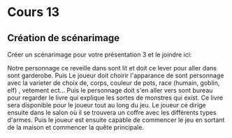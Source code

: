 # Cours 13
## Création de scénarimage
Créer un scénarimage pour votre présentation 3 et le joindre ici: 

Notre personnage ce reveille dans sont lit et doit ce lever pour aller dans sont garderobe. Puis Le joueur doit choirir l'apparance de sont personnage avec la varieter de choix de, corps, couleur de pots, race (humain, goblin, elf) , vetement ect... Puis le personnage doit s'en aller vers sont bureau pour regarder le livre qui explique les sortes de monstres qui exist. Ce livre sera disponible pour le joueur tout au long du jeu. Le joueur ce dirige ensuite dans le salon où il se trouvera un coffre avec les différents types d'armes. Puis le joueur est ensuite capable de commencer le jeu en sortant de la maison et commencer la quête principale.


